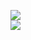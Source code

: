 [![](https://img.shields.io/badge/Made%20With-Github%20Spray-lightgrey.svg?style=for-the-badge&logo=github)](https://github.com/Annihil/github-spray#12357)  
[![](https://i.imgur.com/2DrTn0Z.gif)](https://github.com/Annihil/github-spray)